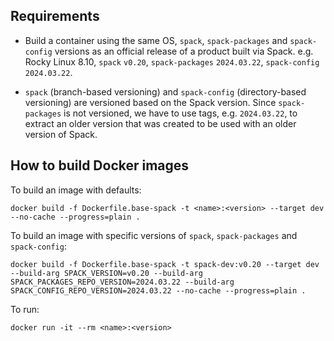 ## Requirements

* Build a container using the same OS, `spack`, `spack-packages` and `spack-config` versions as an official release of a product built via Spack. e.g. Rocky Linux 8.10, `spack` `v0.20`, `spack-packages` `2024.03.22`, `spack-config` `2024.03.22`.

* `spack` (branch-based versioning) and `spack-config` (directory-based versioning) are versioned based on the Spack version. Since `spack-packages` is not versioned, we have to use tags, e.g.  `2024.03.22`, to extract an older version that was created to be used with an older version of Spack.

## How to build Docker images

To build an image with defaults:

    docker build -f Dockerfile.base-spack -t <name>:<version> --target dev --no-cache --progress=plain .

To build an image with specific versions of `spack`, `spack-packages` and `spack-config`:

    docker build -f Dockerfile.base-spack -t spack-dev:v0.20 --target dev --build-arg SPACK_VERSION=v0.20 --build-arg SPACK_PACKAGES_REPO_VERSION=2024.03.22 --build-arg SPACK_CONFIG_REPO_VERSION=2024.03.22 --no-cache --progress=plain .

To run:

    docker run -it --rm <name>:<version>
